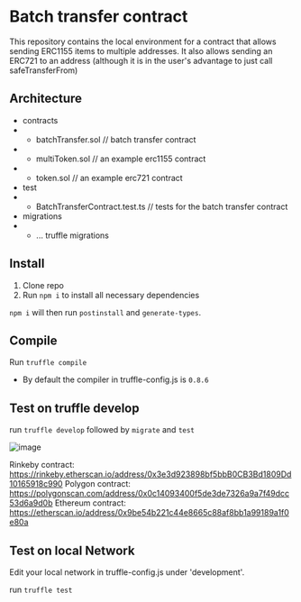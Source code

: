 # Batch transfer contract
This repository contains the local environment for a contract that allows sending ERC1155 items to multiple addresses.
It also allows sending an ERC721 to an address (although it is in the user's advantage to just call safeTransferFrom)
## Architecture
- contracts
- - batchTransfer.sol // batch transfer contract
- - multiToken.sol // an example erc1155 contract
- - token.sol  // an example erc721 contract
- test
- - BatchTransferContract.test.ts // tests for the batch transfer contract
- migrations
- - ... truffle migrations
## Install

1. Clone repo
2. Run `npm i` to install all necessary dependencies

`npm i` will then run `postinstall` and `generate-types`.

## Compile

Run `truffle compile`

- By default the compiler in truffle-config.js is `0.8.6`

## Test on truffle develop

run `truffle develop` followed by `migrate` and `test`

![image](https://user-images.githubusercontent.com/38708022/160931506-957b4b7c-725d-41f0-b63b-0ddd63e29abb.png)

Rinkeby contract: https://rinkeby.etherscan.io/address/0x3e3d923898bf5bbB0CB3Bd1809Dd10165918c990
Polygon contract: https://polygonscan.com/address/0x0c14093400f5de3de7326a9a7f49dcc53d6a9d0b
Ethereum contract: https://etherscan.io/address/0x9be54b221c44e8665c88af8bb1a99189a1f0e80a
## Test on local Network

Edit your local network in truffle-config.js under 'development'.

run `truffle test`
